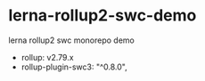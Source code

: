 # lerna-rollup2-swc-demo
lerna rollup2 swc monorepo demo

- rollup: v2.79.x
- rollup-plugin-swc3: "^0.8.0",

